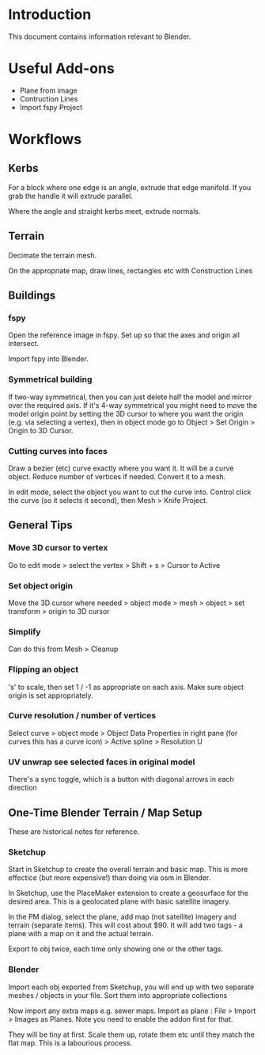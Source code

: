 # Introduction
This document contains information relevant to Blender.

# Useful Add-ons
- Plane from image
- Contruction Lines
- Import fspy Project

# Workflows
## Kerbs
For a block where one edge is an angle, extrude that edge manifold. If you grab the handle it will extrude parallel.

Where the angle and straight kerbs meet, extrude normals.

## Terrain
Decimate the terrain mesh.

On the appropriate map, draw lines, rectangles etc with Construction Lines

## Buildings
### fspy
Open the reference image in fspy. Set up so that the axes and origin all intersect.

Import fspy into Blender.

### Symmetrical building
If two-way symmetrical, then you can just delete half the model and mirror over the required axis. If it's 4-way symmetrical you might need to move the model origin point by setting the 3D cursor to where you want the origin (e.g. via selecting a vertex), then in object mode go to Object > Set Origin > Origin to 3D Cursor.

### Cutting curves into faces
Draw a bezier (etc) curve exactly where you want it. It will be a curve object. Reduce number of vertices if needed. Convert it to a mesh. 

In edit mode, select the object you want to cut the curve into. Control click the curve (so it selects it second), then Mesh > Knife Project.

## General Tips
### Move 3D cursor to vertex
Go to edit mode > select the vertex > Shift + s > Cursor to Active

### Set object origin
Move the 3D cursor where needed > object mode > mesh > object > set transform > origin to 3D cursor

### Simplify
Can do this from Mesh > Cleanup

### Flipping an object
's' to scale, then set 1 / -1 as appropriate on each axis. Make sure object origin is set appropriately.

### Curve resolution / number of vertices
Select curve > object mode > Object Data Properties in right pane (for curves this has a curve icon) > Active spline > Resolution U

### UV unwrap see selected faces in original model
There's a sync toggle, which is a button with diagonal arrows in each direction

## One-Time Blender Terrain / Map Setup
These are historical notes for reference.

### Sketchup
Start in Sketchup to create the overall terrain and basic map. This is more effectice (but more expensive!) than doing via osm in Blender.

In Sketchup, use the PlaceMaker extension to create a geosurface for the desired area. This is a geolocated plane with basic satellite imagery.

In the PM dialog, select the plane, add map (not satellite) imagery and terrain (separate items). This will cost about $90. It will add two tags - a plane with a map on it and the actual terrain.

Export to obj twice, each time only showing one or the other tags.

### Blender

Import each obj exported from Sketchup, you will end up with two separate meshes / objects in your file. Sort them into appropriate collections

Now import any extra maps e.g. sewer maps. Import as plane : File > Import > Images as Planes. Note you need to enable the addon first for that.

They will be tiny at first. Scale them up, rotate them etc until they match the flat map. This is a labourious process.



